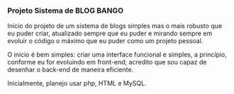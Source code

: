 ### Projeto Sistema de BLOG BANGO

Início do projeto de um sistema de blogs simples mas o mais robusto que eu puder criar, atualizado sempre que eu puder e mirando sempre em evoluir o código o máximo que eu puder como um projeto pessoal.


O início é bem simples: criar uma interface funcional e simples, a princípio, conforme eu for evoluindo em front-end; acredito que sou capaz de desenhar o back-end de maneira eficiente.

Inicialmente, planejo usar php, HTML e MySQL.



